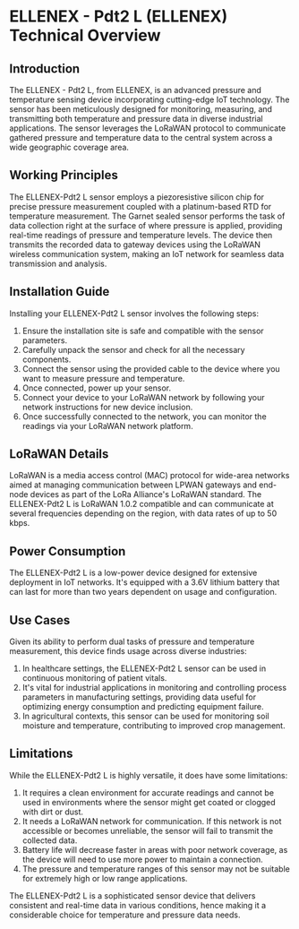 # ELLENEX - Pdt2 L (ELLENEX) Technical Overview

## Introduction
The ELLENEX - Pdt2 L, from ELLENEX, is an advanced pressure and temperature sensing device incorporating cutting-edge IoT technology. The sensor has been meticulously designed for monitoring, measuring, and transmitting both temperature and pressure data in diverse industrial applications. The sensor leverages the LoRaWAN protocol to communicate gathered pressure and temperature data to the central system across a wide geographic coverage area. 

## Working Principles
The ELLENEX-Pdt2 L sensor employs a piezoresistive silicon chip for precise pressure measurement coupled with a platinum-based RTD for temperature measurement. The Garnet sealed sensor performs the task of data collection right at the surface of where pressure is applied, providing real-time readings of pressure and temperature levels. The device then transmits the recorded data to gateway devices using the LoRaWAN wireless communication system, making an IoT network for seamless data transmission and analysis.

## Installation Guide 
Installing your ELLENEX-Pdt2 L sensor involves the following steps:

1. Ensure the installation site is safe and compatible with the sensor parameters. 
2. Carefully unpack the sensor and check for all the necessary components. 
3. Connect the sensor using the provided cable to the device where you want to measure pressure and temperature. 
4. Once connected, power up your sensor.
5. Connect your device to your LoRaWAN network by following your network instructions for new device inclusion.
6. Once successfully connected to the network, you can monitor the readings via your LoRaWAN network platform.

## LoRaWAN Details
LoRaWAN is a media access control (MAC) protocol for wide-area networks aimed at managing communication between LPWAN gateways and end-node devices as part of the LoRa Alliance's LoRaWAN standard. The ELLENEX-Pdt2 L is LoRaWAN 1.0.2 compatible and can communicate at several frequencies depending on the region, with data rates of up to 50 kbps.

## Power Consumption
The ELLENEX-Pdt2 L is a low-power device designed for extensive deployment in IoT networks. It's equipped with a 3.6V lithium battery that can last for more than two years dependent on usage and configuration.

## Use Cases
Given its ability to perform dual tasks of pressure and temperature measurement, this device finds usage across diverse industries:

1. In healthcare settings, the ELLENEX-Pdt2 L sensor can be used in continuous monitoring of patient vitals.
2. It's vital for industrial applications in monitoring and controlling process parameters in manufacturing settings, providing data useful for optimizing energy consumption and predicting equipment failure.
3. In agricultural contexts, this sensor can be used for monitoring soil moisture and temperature, contributing to improved crop management.

## Limitations
While the ELLENEX-Pdt2 L is highly versatile, it does have some limitations:

1. It requires a clean environment for accurate readings and cannot be used in environments where the sensor might get coated or clogged with dirt or dust.
2. It needs a LoRaWAN network for communication. If this network is not accessible or becomes unreliable, the sensor will fail to transmit the collected data.
3. Battery life will decrease faster in areas with poor network coverage, as the device will need to use more power to maintain a connection.
4. The pressure and temperature ranges of this sensor may not be suitable for extremely high or low range applications.
   
The ELLENEX-Pdt2 L is a sophisticated sensor device that delivers consistent and real-time data in various conditions, hence making it a considerable choice for temperature and pressure data needs.